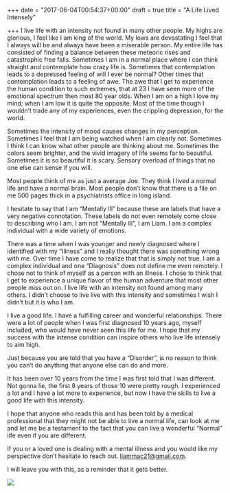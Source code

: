 +++
date = "2017-06-04T00:54:37+00:00"
draft = true
title = "A Life Lived Intensely"

+++
I live life with an intensity not found in many other people. My highs are glorious, I feel like I am king of the world. My lows are devastating I feel that I always will be and always have been a miserable person. My entire life has consisted of finding a balance between these meteoric rises and catastrophic free falls. Sometimes I am in a normal place where I can think straight and contemplate how crazy life is. Sometimes that contemplation leads to a depressed feeling of will I ever be normal? Other times that contemplation leads to a feeling of awe. The awe that I get to experience the human condition to such extremes, that at 23 I have seen more of the emotional spectrum then most 80 year olds. When I am on a high I love my mind; when I am low it is quite the opposite. Most of the time though I wouldn’t trade any of my experiences, even the crippling depression, for the world.

Sometimes the intensity of mood causes changes in my perception. Sometimes I feel that I am being watched when I am clearly not. Sometimes I think I can know what other people are thinking about me. Sometimes the colors seem brighter, and the vivid imagery of life seems far to beautiful. Sometimes it is so beautiful it is scary. Sensory overload of things that no one else can sense if you will.

Most people think of me as just a average Joe. They think I lived a normal life and have a normal brain. Most people don’t know that there is a file on me 500 pages thick in a psychiatrists office in long island.

I hesitate to say that I am “Mentally Ill” because these are labels that have a very negative connotation. These labels do not even remotely come close to describing who I am. I am not “Mentally Ill”, I am Liam. I am a complex individual with a wide variety of emotions.

There was a time when I was younger and newly diagnosed where I identified with my “Illness” and I really thought there was something wrong with me. Over time I have come to realize that that is simply not true. I am a complex individual and one “Diagnosis” does not define me even remotely. I chose not to think of myself as a person with an illness. I chose to think that I get to experience a unique flavor of the human adventure that most other people miss out on. I live life with an intensity not found among many others. I didn’t choose to live live with this intensity and sometimes I wish I didn’t but it is who I am.

I live a good life. I have a fulfilling career and wonderful relationships. There were a lot of people when I was first diagnosed 10 years ago, myself included, who would have never seen this life for me. I hope that my success with the intense condition can inspire others who live life intensely to aim high.

Just because you are told that you have a “Disorder”, is no reason to think you can’t do anything that anyone else can do and more.

It has been over 10 years from the time I was first told that I was different. Not gonna lie, the first 8 years of those 10 were pretty rough. I experienced a lot and I have a lot more to experience, but now I have the skills to live a good life with this intensity.

I hope that anyone who reads this and has been told by a medical professional that they might not be able to live a normal life, can look at me and let me be a testament to the fact that you can live a wonderful “Normal” life even if you are different.

If you or a loved one is dealing with a mental illness and you would like my perspective don’t hesitate to reach out. liammac21@gmail.com.

I will leave you with this, as a reminder that it gets better.

![](/images/rsz_1bp.png)